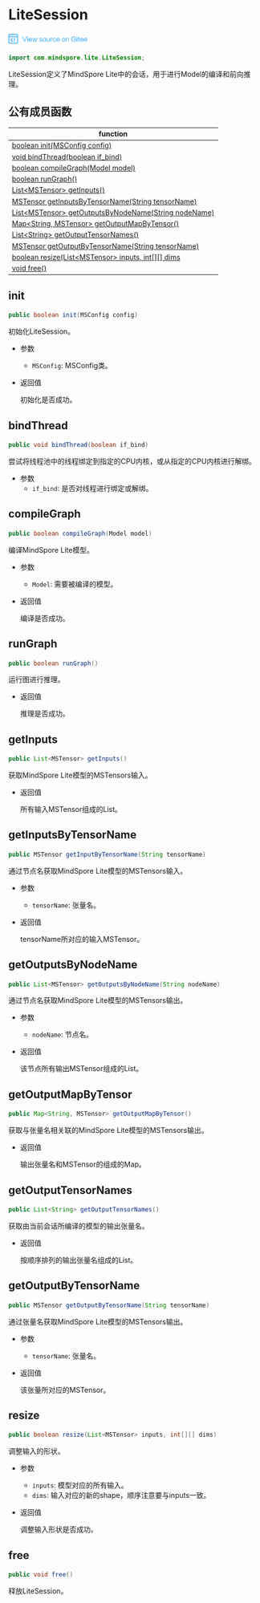 # LiteSession

[![查看源文件](./_static/logo_source.png)](https://gitee.com/mindspore/docs/blob/r1.1/docs/api_java/source_zh_cn/lite_session.md)

```java
import com.mindspore.lite.LiteSession;
```

LiteSession定义了MindSpore Lite中的会话，用于进行Model的编译和前向推理。

## 公有成员函数

| function                                                     |
| ------------------------------------------------------------ |
| [boolean init(MSConfig config)](#init)                       |
| [void bindThread(boolean if_bind)](#bindthread)              |
| [boolean compileGraph(Model model)](#compilegraph)           |
| [boolean runGraph()](#rungraph)                              |
| [List<MSTensor\> getInputs()](#getinputs)                    |
| [MSTensor getInputsByTensorName(String tensorName)](#getinputsbytensorname) |
| [List<MSTensor\> getOutputsByNodeName(String nodeName)](#getoutputsbynodename) |
| [Map<String, MSTensor\> getOutputMapByTensor()](#getoutputmapbytensor) |
| [List<String\> getOutputTensorNames()](#getoutputtensornames) |
| [MSTensor getOutputByTensorName(String tensorName)](#getoutputbytensorname) |
| [boolean resize(List<MSTensor\> inputs, int[][] dims](#resize) |
| [void free()](#free)                                         |

## init

```java
public boolean init(MSConfig config)
```

初始化LiteSession。

- 参数

    - `MSConfig`: MSConfig类。

- 返回值

  初始化是否成功。

## bindThread

```java
public void bindThread(boolean if_bind)
```

尝试将线程池中的线程绑定到指定的CPU内核，或从指定的CPU内核进行解绑。

- 参数
    - `if_bind`: 是否对线程进行绑定或解绑。

## compileGraph

```java
public boolean compileGraph(Model model)
```

编译MindSpore Lite模型。

- 参数

    - `Model`: 需要被编译的模型。

- 返回值

  编译是否成功。

## runGraph

```java
public boolean runGraph()
```

运行图进行推理。

- 返回值

  推理是否成功。

## getInputs

```java
public List<MSTensor> getInputs()
```

获取MindSpore Lite模型的MSTensors输入。

- 返回值

  所有输入MSTensor组成的List。

## getInputsByTensorName

```java
public MSTensor getInputByTensorName(String tensorName)
```

通过节点名获取MindSpore Lite模型的MSTensors输入。

- 参数

    - `tensorName`: 张量名。

- 返回值

  tensorName所对应的输入MSTensor。

## getOutputsByNodeName

```java
public List<MSTensor> getOutputsByNodeName(String nodeName)
```

通过节点名获取MindSpore Lite模型的MSTensors输出。

- 参数

    - `nodeName`: 节点名。

- 返回值

  该节点所有输出MSTensor组成的List。

## getOutputMapByTensor

```java
public Map<String, MSTensor> getOutputMapByTensor()
```

获取与张量名相关联的MindSpore Lite模型的MSTensors输出。

- 返回值

  输出张量名和MSTensor的组成的Map。

## getOutputTensorNames

```java
public List<String> getOutputTensorNames()
```

获取由当前会话所编译的模型的输出张量名。

- 返回值

  按顺序排列的输出张量名组成的List。

## getOutputByTensorName

```java
public MSTensor getOutputByTensorName(String tensorName)
```

通过张量名获取MindSpore Lite模型的MSTensors输出。

- 参数

    - `tensorName`: 张量名。

- 返回值

  该张量所对应的MSTensor。

## resize

```java
public boolean resize(List<MSTensor> inputs, int[][] dims)
```

调整输入的形状。

- 参数

    - `inputs`: 模型对应的所有输入。
    - `dims`: 输入对应的新的shape，顺序注意要与inputs一致。

- 返回值

  调整输入形状是否成功。

## free

```java
public void free()
```

释放LiteSession。
